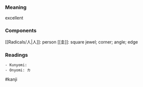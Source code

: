 ### Meaning

excellent

### Components

[[Radicals/人|人]]: person [[圭]]: square jewel; corner; angle; edge

### Readings

```
- Kunyomi: 
- Onyomi: カ
```

#kanji